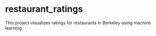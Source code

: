 # restaurant_ratings
This project visualizes ratings for restaurants in Berkeley using machine learning.

